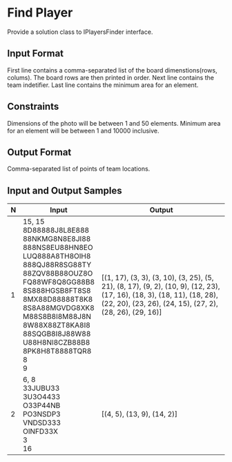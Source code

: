 # Find Player

Provide a solution class to IPlayersFinder interface.

## Input Format

First line contains a comma-separated list of the board dimenstions(rows, colums). The board rows are then printed in order. Next line contains the team indetifier. Last line contains the minimum area for an element.

## Constraints

Dimensions of the photo will be between 1 and 50 elements. Minimum area for an element will be between 1 and 10000 inclusive.

## Output Format 

Comma-separated list of points of team locations.

## Input and Output Samples

|N| Input | Output |
|--|-------|--------|
|1|15, 15<br>8D88888J8L8E888<br>88NKMG8N8E8JI88<br> 888NS8EU88HN8EO<br> LUQ888A8TH8OIH8<br> 888QJ88R8SG88TY<br> 88ZQV88B88OUZ8O<br>FQ88WF8Q8GG88B8<br>8S888HGSB8FT8S8<br>8MX88D88888T8K8<br>8S8A88MGVDG8XK8<br>M88S8B8I8M88J8N<br>8W88X88ZT8KA8I8<br>88SQGB8I8J88W88<br>U88H8NI8CZB88B8<br>8PK8H8T8888TQR8<br>8<br>9|[(1, 17), (3, 3), (3, 10), (3, 25), (5, 21), (8, 17), (9, 2), (10, 9), (12, 23), (17, 16), (18, 3), (18, 11), (18, 28), (22, 20), (23, 26), (24, 15), (27, 2), (28, 26), (29, 16)]|
|2|6, 8<br>33JUBU33<br>3U3O4433<br>O33P44NB<br>PO3NSDP3<br>VNDSD333<br>OINFD33X<br>3<br>16|[(4, 5), (13, 9), (14, 2)]|